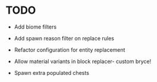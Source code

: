 # TODO

 - Add biome filters

 - Add spawn reason filter on replace rules

 - Refactor configuration for entity replacement

 - Allow material variants in block replacer- custom bryce!
 - Spawn extra populated chests